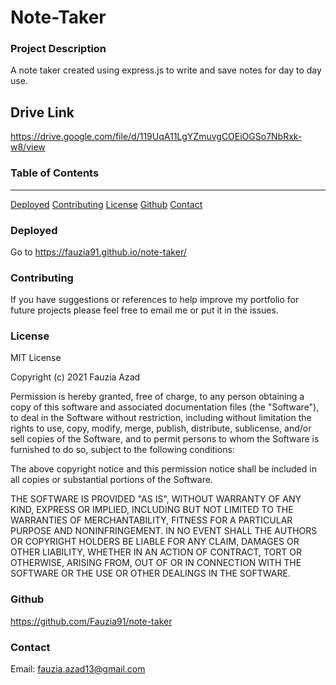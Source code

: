 # Note-Taker

### Project Description

A note taker created using express.js to write and save notes for day to day use. 

## Drive Link 

https://drive.google.com/file/d/119UqA11LgYZmuvgCOEiOGSo7NbRxk-w8/view

### Table of Contents
***

[Deployed](#deployed)
[Contributing](#contributing)
[License](#license)
[Github](#github)
[Contact](#contact) 

### Deployed

Go to https://fauzia91.github.io/note-taker/

### Contributing

If you have suggestions or references to help improve my portfolio for future projects please feel free to email me or put it in the issues.  

### License

MIT License

Copyright (c) 2021 Fauzia Azad

Permission is hereby granted, free of charge, to any person obtaining a copy
of this software and associated documentation files (the "Software"), to deal
in the Software without restriction, including without limitation the rights
to use, copy, modify, merge, publish, distribute, sublicense, and/or sell
copies of the Software, and to permit persons to whom the Software is
furnished to do so, subject to the following conditions:

The above copyright notice and this permission notice shall be included in all
copies or substantial portions of the Software.

THE SOFTWARE IS PROVIDED "AS IS", WITHOUT WARRANTY OF ANY KIND, EXPRESS OR
IMPLIED, INCLUDING BUT NOT LIMITED TO THE WARRANTIES OF MERCHANTABILITY,
FITNESS FOR A PARTICULAR PURPOSE AND NONINFRINGEMENT. IN NO EVENT SHALL THE
AUTHORS OR COPYRIGHT HOLDERS BE LIABLE FOR ANY CLAIM, DAMAGES OR OTHER
LIABILITY, WHETHER IN AN ACTION OF CONTRACT, TORT OR OTHERWISE, ARISING FROM,
OUT OF OR IN CONNECTION WITH THE SOFTWARE OR THE USE OR OTHER DEALINGS IN THE
SOFTWARE.

### Github

https://github.com/Fauzia91/note-taker

### Contact

Email: fauzia.azad13@gmail.com
